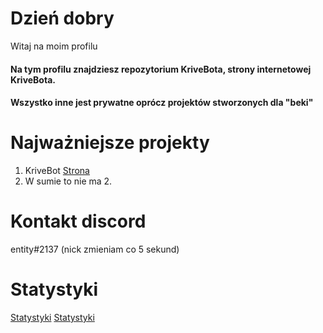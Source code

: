 # Dzień dobry
Witaj na moim profilu
#### Na tym profilu znajdziesz repozytorium KriveBota, strony internetowej KriveBota.
#### Wszystko inne jest prywatne oprócz projektów stworzonych dla "beki"
# Najważniejsze projekty
1. KriveBot [Strona](https://krivebot.tk)
2. W sumie to nie ma 2. 
# Kontakt discord 
entity#2137 (nick zmieniam co 5 sekund)
# Statystyki 
[Statystyki](https://github-readme-stats.vercel.app/api?username=Korrumz2PL&theme=blue-green)
[Statystyki](https://github-readme-stats.vercel.app/api/top-langs/?username=Korrumz2PL&theme=blue-green)
